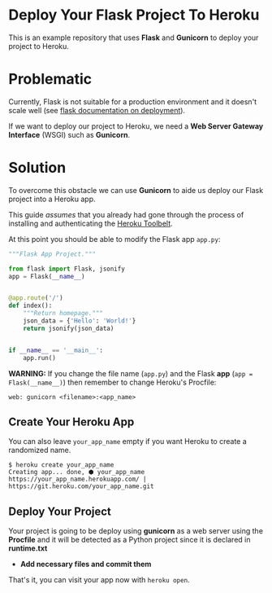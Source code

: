 # Deploy Your Flask Project To Heroku

This is an example repository that uses **Flask** and **Gunicorn** to deploy your project to Heroku.

# Problematic

Currently, Flask is not suitable for a production environment and it doesn't scale well (see [flask documentation on deployment](http://flask.pocoo.org/docs/1.0/deploying/)).

If we want to deploy our project to Heroku, we need a **Web Server Gateway Interface** (WSGI) such as **Gunicorn**.

# Solution

To overcome this obstacle we can use **Gunicorn** to aide us deploy our Flask project into a Heroku app.

This guide _assumes_ that you already had gone through the process of installing and authenticating the [Heroku Toolbelt](https://devcenter.heroku.com/articles/heroku-cli).

At this point you should be able to modify the Flask app `app.py`:
```python
"""Flask App Project."""

from flask import Flask, jsonify
app = Flask(__name__)


@app.route('/')
def index():
    """Return homepage."""
    json_data = {'Hello': 'World!'}
    return jsonify(json_data)


if __name__ == '__main__':
    app.run()
```

**WARNING:** If you change the file name (`app.py`) and the Flask **app** (`app = Flask(__name__)`) then remember to change Heroku's Procfile:
```
web: gunicorn <filename>:<app_name>
```

## Create Your Heroku App

You can also leave `your_app_name` empty if you want Heroku to create a randomized name.

```
$ heroku create your_app_name
Creating app... done, ⬢ your_app_name
https://your_app_name.herokuapp.com/ | https://git.heroku.com/your_app_name.git
```

## Deploy Your Project

Your project is going to be deploy using **gunicorn** as a web server using the **Procfile** and it will be detected as a Python project since it is declared in **runtime.txt**

* **Add necessary files and commit them**


That's it, you can visit your app now with `heroku open`.
